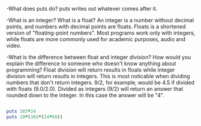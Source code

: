 -What does puts do?
puts writes out whatever comes after it. 

-What is an integer? What is a float?
An integer is a number without decimal points, and numbers with decimal points are floats. Floats is a shortened version of "floating-point numbers".
Most programs work only with integers, while floats are more commonly used for academic purposes, audio and video.

-What is the difference between float and integer division? How would you explain the difference to someone who doesn't know anything about programming?
Float division will return results in floats while integer division will return results in integers. This is most noticable when dividing numbers that don't return integers. 9/2, for example, would be 4.5 if divided with floats (9.0/2.0). Divided as integers (9/2) will return an answer that rounded down to the integer. In this case the answer will be "4".

```ruby

puts 365*24
puts 10*(365*(24*60))

```